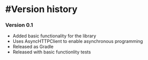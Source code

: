 
#Version history
====

### Version 0.1

* Added basic functionality for the library
* Uses AsyncHTTPClient to enable asynchronous programming
* Released as Gradle
* Released with basic functionlity tests